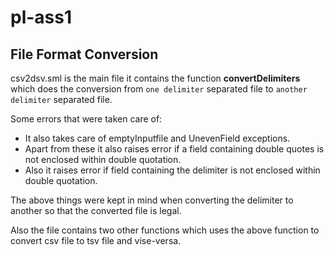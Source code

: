 # pl-ass1
## File Format Conversion

csv2dsv.sml is the main file
it contains the function **convertDelimiters** which
does the conversion from `one delimiter` separated file to `another delimiter` separated file.

Some errors that were taken care of:
* It also takes care of emptyInputfile and UnevenField exceptions. 
* Apart from these it also raises error if a field containing double quotes is not enclosed within double quotation.
* Also it raises error if field containing the delimiter is not enclosed within double quotation.

The above things were kept in mind when converting the delimiter to another so that the converted file is legal.

Also the file contains two other functions which uses the
above function to convert csv file to tsv file and vise-versa.
